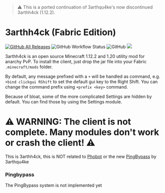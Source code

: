 > :warning: This is a ported continuation of 3arthqu4ke's now discontinued 3arthh4ck (1.12.2).

# 3arthh4ck (Fabric Edition)

[![GitHub All Releases](https://img.shields.io/github/downloads/3arthh4ckDevelopment/3arthh4ck-fabric/total.svg?color=g)](https://github.com/3arthh4ckDevelopment/3arthh4ck-fabric/releases)
![GitHub Workflow Status](https://img.shields.io/github/actions/workflow/status/3arthh4ckDevelopment/3arthh4ck-fabric/gradle-publish.yml)
![GitHub](https://img.shields.io/github/license/3arthh4ckDevelopment/3arthh4ck-fabric?color=g)
[![](https://discordapp.com/api/guilds/1065633124366688298/widget.png?style=shield)](https://discord.gg/ByCCxHcX8U)

3arthh4ck is an open source Minecraft 1.12.2 and 1.20 utility mod for anarchy PvP. To install the client, just drop the jar file into your Fabric `.minecraft/mods` folder.

By default, any message prefixed with a `+` will be handled as command, e.g. `+bind clickgui RShift`
to set the default gui key to the Right Shift. You can change the command prefix using `+prefix <key>` command.

Because of bloat, some of the more complicated Settings are hidden by default. You can find those by using the Settings module.

# ⚠️ WARNING: The client is not complete. Many modules don't work or crash the client! ⚠️

This is 3arthh4ck, this is NOT related to [Phobot](https://github.com/3arthqu4ke/phobot) or the new [PingBypass](https://github.com/3arthqu4ke/pingbypass) by 3arthqu4ke 

### Pingbypass
The PingBypass system is not implemented yet
